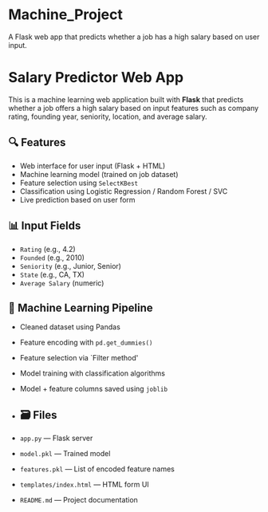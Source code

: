 # Machine_Project
A Flask web app that predicts whether a job has a high salary based on user input.
# Salary Predictor Web App

This is a machine learning web application built with **Flask** that predicts whether a job offers a high salary based on input features such as company rating, founding year, seniority, location, and average salary.

## 🔍 Features

- Web interface for user input (Flask + HTML)
- Machine learning model (trained on job dataset)
- Feature selection using `SelectKBest`
- Classification using Logistic Regression / Random Forest / SVC
- Live prediction based on user form

## 📊 Input Fields

- `Rating` (e.g., 4.2)
- `Founded` (e.g., 2010)
- `Seniority` (e.g., Junior, Senior)
- `State` (e.g., CA, TX)
- `Average Salary` (numeric)

## 🧠 Machine Learning Pipeline

- Cleaned dataset using Pandas
- Feature encoding with `pd.get_dummies()`
- Feature selection via `Filter method'
- Model training with classification algorithms
- Model + feature columns saved using `joblib`

- ## 🗃️ Files

- `app.py` — Flask server
- `model.pkl` — Trained model
- `features.pkl` — List of encoded feature names
- `templates/index.html` — HTML form UI
- `README.md` — Project documentation
